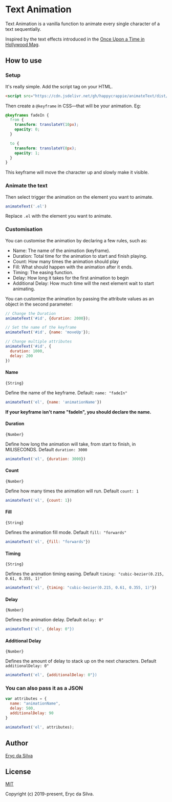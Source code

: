 # Text Animation

Text Animation is a vanilla function to animate every single character of a text sequentially.

Inspired by the text effects introduced in the [Once Upon a Time in Hollywood Mag](https://www.onceuponatimemag.com).

## How to use

### Setup

It's really simple. Add the script tag on your HTML.

```html
<script src="https://cdn.jsdelivr.net/gh/happycrappie/animateText/dist/animate-text.umd.js"></script>
```

Then create a `@keyframe` in CSS—that will be your animation. Eg:

```CSS
@keyframes fadeIn {
  from {
    transform: translateY(10px);
    opacity: 0;
  }

  to {
    transform: translateY(0px);
    opacity: 1;
  }
}
```

This keyframe will move the character up and slowly make it visible.

### Animate the text

Then select trigger the animation on the element you want to animate.

```javascript
animateText('.el')
```

Replace `.el` with the element you want to animate.

### Customisation
You can customise the animation by declaring a few rules, such as:

- Name: The name of the animation (keyframe).
- Duration: Total time for the animation to start and finish playing. 
- Count: How many times the animation should play
- Fill: What should happen with the animation after it ends.
- Timing: The easing function.
- Delay: How long it takes for the first animation to begin
- Additional Delay: How much time will the next element wait to start animating.

You can customize the animation by passing the attribute values as an object in the second parameter:

```javascript
// Change the Duration
animateText('#id', {duration: 2000});

// Set the name of the keyframe
animateText('#id', {name: 'moveUp'});

// Change multiple attributes
animateText('#id', {
  duration: 1000,
  delay: 200
})
```

#### Name
`{String}`

Define the name of the keyframe. Default: `name: "fadeIn"`

```js
animateText('el', {name: 'animationName'})
```

**If your keyframe isn't name "fadeIn", you should declare the name.**

#### Duration
`{Number}`

Define how long the animation will take, from start to finish, in MILISECONDS. Default `duration: 3000`

```js
animateText('el', {duration: 3000})
```

#### Count
`{Number}`

Define how many times the animation will run. Default `count: 1`

```js
animateText('el', {count: 1})
```

#### Fill
`{String}`

Defines the animation fill mode. Default `fill: "forwards"`

```js
animateText('el', {fill: "forwards"})
```

#### Timing
`{String}`

Defines the animation timing easing. Default `timing: "cubic-bezier(0.215, 0.61, 0.355, 1)"`

```js
animateText('el', {timing: "cubic-bezier(0.215, 0.61, 0.355, 1)"})
```

#### Delay
`{Number}`

Defines the animation delay. Default `delay: 0"`

```js
animateText('el', {delay: 0"})
```

#### Additional Delay
`{Number}`

Defines the amount of delay to stack up on the next characters. Default `additionalDelay: 0"`

```js
animateText('el', {additionalDelay: 0"})
```

### You can also pass it as a JSON

```js
var attributes = {
  name: "animationName",
  delay: 500,
  additionalDelay: 90
}

animateText('el', attributes);
```

## Author

[Eryc da Silva](https://eryc.design)

## License

[MIT](https://github.com/happycrappie/textAnimation/blob/master/LICENSE)

Copyright (c) 2019-present, Eryc da Silva.